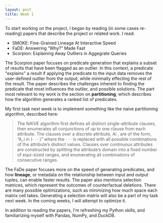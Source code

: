 ```yaml
---
layout: post
title: Week 1
---
```


To start working on the project, I began by reading (in some cases re-reading) papers that describe the project or related work. I read:

  - SMOKE: Fine-Grained Lineage At Interactive Speed
  - FaDE: Answering “Why?” Made Fast 
  - Scorpion: Explaining Away Outliers in Aggegrate Queries 

The Scorpion paper focuses on predicate generation that explains a subset of results that have been flagged as an outlier. In this context, a predicate "explains" a result if applying the predicate to the input data removes the user-defined outlier from the output, while minimally effecting the rest of the result. The paper describes the challenges inherent to finding the predicate that most influences the outlier, and possible solutions. The part most relevant to my work is the section on **partitioning**, which describes how the algorithm generates a ranked list of predicates.

My first task next week is to implement something like the naive partitioning algorithm, described here: 

> The NAIVE algorithm first defines all distinct single-attribute clauses, then enumerates all conjunctions of up to one clause from each attribute. The clauses over a discrete attribute, Ai , are of the form, “A_i in (· · · )” where the · · · is replaced with all possible combinations of the attribute’s distinct values. Clauses over continuous attributes are constructed by splitting the attribute’s domain into a fixed number of equi-sized ranges, and enumerating all combinations of consecutive ranges.

The FaDe paper focuses more on the speed of generating predicates, and how **lineage**, or metadata on the relationship between input and output tuples, can enable faster results. The paper also mentions selection matrices, which represent the outcomes of counterfactual deletions. There are many possible optimizations, such as minimizing how much space each matrix cell takes. Generating a selection matrix will also be a part of my task next week. In the coming weeks, I will attempt to optimize it. 

In addition to reading the papers, I'm refreshing my Python skills, and familiarizing myself with Pandas, NumPy, and DuckDB.





